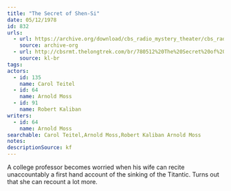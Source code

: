 ```yaml
---
title: "The Secret of Shen-Si"
date: 05/12/1978
id: 832
urls: 
  - url: https://archive.org/download/cbs_radio_mystery_theater/cbs_radio_mystery_theater-0801-0850.zip/cbs_radio_mystery_theater-0801-0850%2Fcbsrmt_0832_the_secret_of_shen_si.mp3
    source: archive-org
  - url: http://cbsrmt.thelongtrek.com/br/780512%20The%20Secret%20of%20Shen-Si-WBBM.mp3
    source: kl-br
tags: 
actors:  
  - id: 135
    name: Carol Teitel  
  - id: 64
    name: Arnold Moss  
  - id: 91
    name: Robert Kaliban
writers:  
  - id: 64
    name: Arnold Moss
searchable: Carol Teitel,Arnold Moss,Robert Kaliban Arnold Moss
notes: 
descriptionSource: kf
---
```

A college professor becomes worried when his wife can recite unaccountably a first hand account of the sinking of the Titantic. Turns out that she can recount a lot more.